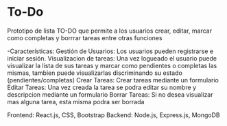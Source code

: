 # To-Do

Prototipo de lista TO-DO que permite a los usuarios crear, editar, marcar como completas y borrrar tareas entre otras funciones

-Características:
Gestión de Usuarios: Los usuarios pueden registrarse e iniciar sesión.
Visualizacion de tareas: Una vez logueado el usuario puede visualizar la lista de sus tareas y marcar como pendientes o completas las mismas, tambien puede visualizarlas discriminando su estado (pendientes/completas)
Crear Tareas: Crear tareas mediante un formulario
Editar Tareas: Una vez creada la tarea se podra editar su nombre y descripcion mediante un formulario
Borrar Tareas: Si no desea visualizar mas alguna tarea, esta misma podra ser borrada

Frontend: React.js, CSS, Bootstrap
Backend: Node.js, Express.js, MongoDB
